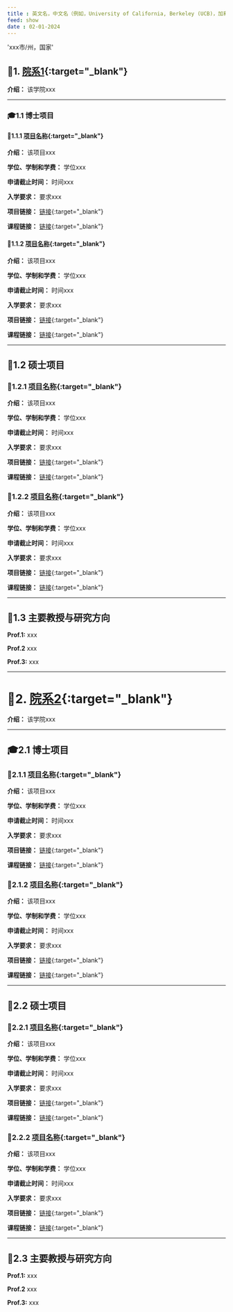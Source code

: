 ```yaml
---
title : 英文名，中文名（例如，University of California, Berkeley (UCB)，加利福尼亚大学伯克利分校）
feed: show
date : 02-01-2024
---
```



'xxx市/州，国家'

## 🏫1. [院系1](院系主页链接){:target="_blank"}

**介绍：** 该学院xxx 

***

### 🎓1.1 博士项目

#### 🤖1.1.1 [项目名称](项目网页链接){:target="_blank"}

**介绍：** 该项目xxx

**学位、学制和学费：** 学位xxx

**申请截止时间：** 时间xxx

**入学要求：** 要求xxx

**项目链接：** [链接](项目网页链接){:target="_blank"}

**课程链接：** [链接](项目网页链接){:target="_blank"}

#### 🤖1.1.2 [项目名称](项目网页链接){:target="_blank"}

**介绍：** 该项目xxx

**学位、学制和学费：** 学位xxx

**申请截止时间：** 时间xxx

**入学要求：** 要求xxx

**项目链接：** [链接](项目网页链接){:target="_blank"}

**课程链接：** [链接](项目网页链接){:target="_blank"}

***

## 📖1.2 硕士项目

### 🤖1.2.1 [项目名称](项目网页链接){:target="_blank"}

**介绍：** 该项目xxx

**学位、学制和学费：** 学位xxx

**申请截止时间：** 时间xxx

**入学要求：** 要求xxx

**项目链接：** [链接](项目网页链接){:target="_blank"}

**课程链接：** [链接](项目网页链接){:target="_blank"}

### 🤖1.2.2 [项目名称](项目网页链接){:target="_blank"}

**介绍：** 该项目xxx

**学位、学制和学费：** 学位xxx

**申请截止时间：** 时间xxx

**入学要求：** 要求xxx

**项目链接：** [链接](项目网页链接){:target="_blank"}

**课程链接：** [链接](项目网页链接){:target="_blank"}

***

## 🧐1.3 主要教授与研究方向

**Prof.1:** xxx

**Prof.2** xxx

**Prof.3:** xxx

***

# 🏫2. [院系2](院系主页链接){:target="_blank"}

**介绍：** 该学院xxx 

***

## 🎓2.1 博士项目

### 🤖2.1.1 [项目名称](项目网页链接){:target="_blank"}

**介绍：** 该项目xxx

**学位、学制和学费：** 学位xxx

**申请截止时间：** 时间xxx

**入学要求：** 要求xxx

**项目链接：** [链接](项目网页链接){:target="_blank"}

**课程链接：** [链接](项目网页链接){:target="_blank"}

### 🤖2.1.2 [项目名称](项目网页链接){:target="_blank"}

**介绍：** 该项目xxx

**学位、学制和学费：** 学位xxx

**申请截止时间：** 时间xxx

**入学要求：** 要求xxx

**项目链接：** [链接](项目网页链接){:target="_blank"}

**课程链接：** [链接](项目网页链接){:target="_blank"}

***

## 📖2.2 硕士项目

### 🤖2.2.1 [项目名称](项目网页链接){:target="_blank"}

**介绍：** 该项目xxx

**学位、学制和学费：** 学位xxx

**申请截止时间：** 时间xxx

**入学要求：** 要求xxx

**项目链接：** [链接](项目网页链接){:target="_blank"}

**课程链接：** [链接](项目网页链接){:target="_blank"}

### 🤖2.2.2 [项目名称](项目网页链接){:target="_blank"}

**介绍：** 该项目xxx

**学位、学制和学费：** 学位xxx

**申请截止时间：** 时间xxx

**入学要求：** 要求xxx

**项目链接：** [链接](项目网页链接){:target="_blank"}

**课程链接：** [链接](项目网页链接){:target="_blank"}

***

## 🧐2.3 主要教授与研究方向

**Prof.1:** xxx

**Prof.2** xxx

**Prof.3:** xxx
